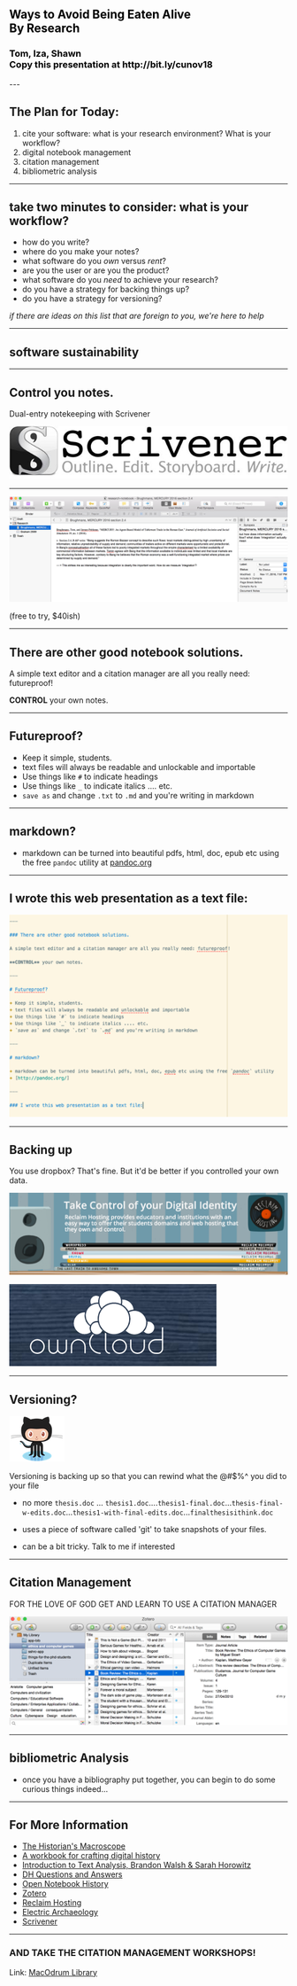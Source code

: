 <section data-background="Laocoon_Pio-Clementino_Inv1059-1064-1067.jpg" data-state="blur">
<h1 style="color:black"> Ways to Avoid Being Eaten Alive <br> By Research</h1>
<h3 style="color:black">Tom, Iza, Shawn<br>Copy this presentation at http://bit.ly/cunov18</h3>
</section>
---

## The Plan for Today:

1. cite your software: what is your research environment? What is your workflow?
2. digital notebook management
3. citation management
4. bibliometric analysis

---

## take two minutes to consider: what is your workflow?

+ how do you write?
+ where do you make your notes?
+ what software do you _own_ versus _rent_?
+ are you the user or are you the product?
+ what software do you _need_ to achieve your research?
+ do you have a strategy for backing things up?
+ do you have a strategy for versioning?

_if there are ideas on this list that are foreign to you, we're here to help_

---

## software sustainability

---

## Control you notes.

Dual-entry notekeeping with Scrivener

![logo](Scrivener-Logo.jpg)

---

![scrivener](scrivener1.png)

(free to try, $40ish)

---

## There are other good notebook solutions.

A simple text editor and a citation manager are all you really need: futureproof!

**CONTROL** your own notes.

---

## Futureproof?

+ Keep it simple, students.
+ text files will always be readable and unlockable and importable
+ Use things like `#` to indicate headings
+ Use things like `_` to indicate italics .... etc.
+ `save as` and change `.txt` to `.md` and you're writing in markdown

---

## markdown?

+ markdown can be turned into beautiful pdfs, html, doc, epub etc using the free `pandoc` utility at [pandoc.org](http://pandoc.org/)

---

## I wrote this web presentation as a text file:

![source](presentationsource.png)

---

## Backing up

You use dropbox? That's fine. But it'd be better if you controlled your own data.

![reclaim](reclaimhosting.png)

![owncloud](owncloud.png)

---

## Versioning?

![](Octocat.png)

Versioning is backing up so that you can rewind what the @#$%^ you did to your file

- no more `thesis.doc` ... `thesis1.doc`....`thesis1-final.doc`...`thesis-final-w-edits.doc`...`thesis1-with-final-edits.doc`...`finalthesisithink.doc`

- uses a piece of software called 'git' to take snapshots of your files.
- can be a bit tricky. Talk to me if interested

---

<section data-background="zotero_512x512x32.png">

<h2>Citation Management</h2>

FOR THE LOVE OF GOD GET AND LEARN TO USE A CITATION MANAGER

![zotero-in-action](zotero-in-action.png)

</section>

---

## bibliometric Analysis

- once you have a bibliography put together, you can begin to do some curious things indeed...

---
## For More Information

+ [The Historian's Macroscope](http://themacroscope.org)
+ [A workbook for crafting digital history](http://workbook.craftingdigitalhistory.ca)
+ [Introduction to Text Analysis, Brandon Walsh & Sarah Horowitz](https://bmw9t.gitbooks.io/introduction-to-text-analysis/content/)
+ [DH Questions and Answers](http://digitalhumanities.org/answers/)
+ [Open Notebook History](http://wcm1.web.rice.edu/open-notebook-history.html)
+ [Zotero](http://zotero.org)
+ [Reclaim Hosting](http://reclaimhosting.com)
+ [Electric Archaeology](http://electricarchaeology.ca)
+ [Scrivener](https://www.literatureandlatte.com/)

---

### AND TAKE THE CITATION MANAGEMENT WORKSHOPS!

Link: [MacOdrum Library](https://library.carleton.ca/help/citation-management)
